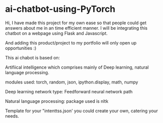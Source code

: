 # ai-chatbot-using-PyTorch
Hi, I have made this project for my own ease so that people could get answers about me in an time efficient manner.
I will be integrating this chatbot on a webpage using Flask and Javascript.

And adding this product/project to my portfolio will only open up opportunities :)

This ai chabot is based on:

Artifiical intelligence which comprises mainly of Deep learning, natural language processing.

modules used: torch, random, json, ipython.display, math, numpy

Deep learning network type: Feedforward neural network path

Natural language processing: package used is nltk

Template for your "intenttss.json' you could create your own, catering your needs.



    
